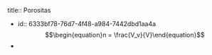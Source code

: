title:: Porositas

- id:: 6333bf78-76d7-4f48-a984-7442dbd1aa4a
  $$\begin{equation}n = \frac{V_v}{V}\end{equation}$$
-